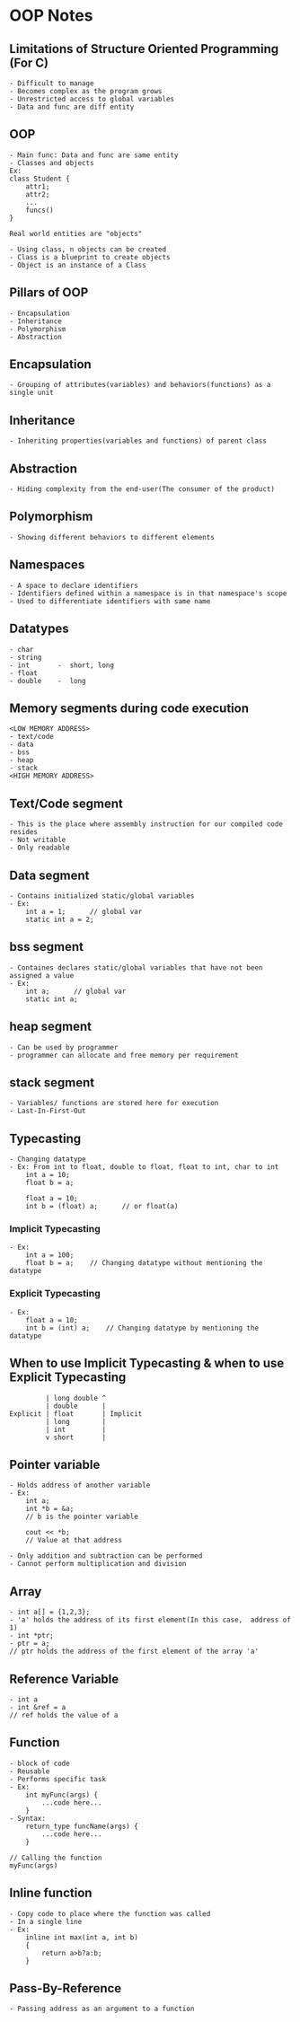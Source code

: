 # OOP Notes

## Limitations of Structure Oriented Programming (For C)
    - Difficult to manage
    - Becomes complex as the program grows
    - Unrestricted access to global variables
    - Data and func are diff entity

## OOP
    - Main func: Data and func are same entity
    - Classes and objects
    Ex:
    class Student {
        attr1;
        attr2;
        ...
        funcs()
    }

    Real world entities are "objects"

    - Using class, n objects can be created
    - Class is a blueprint to create objects
    - Object is an instance of a Class

## Pillars of OOP
    - Encapsulation
    - Inheritance
    - Polymorphism
    - Abstraction


## Encapsulation
    - Grouping of attributes(variables) and behaviors(functions) as a single unit

## Inheritance
    - Inheriting properties(variables and functions) of parent class

## Abstraction
    - Hiding complexity from the end-user(The consumer of the product)

## Polymorphism
    - Showing different behaviors to different elements


## Namespaces
    - A space to declare identifiers
    - Identifiers defined within a namespace is in that namespace's scope
    - Used to differentiate identifiers with same name

## Datatypes
    - char
    - string
    - int       -  short, long
    - float
    - double    -  long


## Memory segments during code execution
    <LOW MEMORY ADDRESS>
    - text/code
    - data
    - bss
    - heap
    - stack
    <HIGH MEMORY ADDRESS>

## Text/Code segment
    - This is the place where assembly instruction for our compiled code resides
    - Not writable
    - Only readable

## Data segment
    - Contains initialized static/global variables
    - Ex:
        int a = 1;      // global var
        static int a = 2;

## bss segment
    - Containes declares static/global variables that have not been assigned a value
    - Ex:
        int a;      // global var
        static int a;

## heap segment
    - Can be used by programmer
    - programmer can allocate and free memory per requirement

## stack segment
    - Variables/ functions are stored here for execution
    - Last-In-First-Out

## Typecasting
    - Changing datatype
    - Ex: From int to float, double to float, float to int, char to int
        int a = 10;
        float b = a;

        float a = 10;
        int b = (float) a;      // or float(a)

### Implicit Typecasting
    - Ex:
        int a = 100;
        float b = a;    // Changing datatype without mentioning the datatype

### Explicit Typecasting
    - Ex:
        float a = 10;
        int b = (int) a;    // Changing datatype by mentioning the datatype

## When to use Implicit Typecasting & when to use Explicit Typecasting
             | long double ^
             | double      |
    Explicit | float       | Implicit
             | long        |
             | int         |
             v short       |

## Pointer variable
    - Holds address of another variable
    - Ex:
        int a;
        int *b = &a;
        // b is the pointer variable

        cout << *b;
        // Value at that address

    - Only addition and subtraction can be performed
    - Cannot perform multiplication and division

## Array
    - int a[] = {1,2,3};
    - 'a' holds the address of its first element(In this case,  address of 1)
    - int *ptr;
    - ptr = a;
    // ptr holds the address of the first element of the array 'a'

## Reference Variable
    - int a
    - int &ref = a
    // ref holds the value of a

## Function
    - block of code
    - Reusable
    - Performs specific task
    - Ex:
        int myFunc(args) {
            ...code here...
        }
    - Syntax: 
        return_type funcName(args) {
            ...code here...
        }

    // Calling the function
    myFunc(args)

## Inline function
    - Copy code to place where the function was called
    - In a single line
    - Ex:
        inline int max(int a, int b)
        {
            return a>b?a:b;
        }

## Pass-By-Reference
    - Passing address as an argument to a function